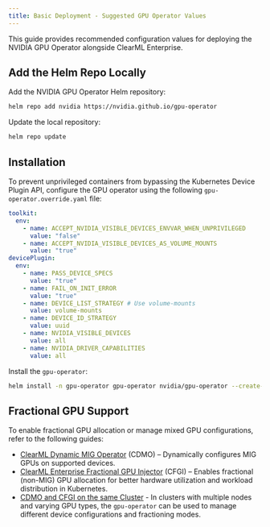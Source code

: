 ```yaml
---
title: Basic Deployment - Suggested GPU Operator Values
---
```


This guide provides recommended configuration values for deploying the NVIDIA GPU Operator alongside ClearML Enterprise. 

## Add the Helm Repo Locally

Add the NVIDIA GPU Operator Helm repository:

```bash
helm repo add nvidia https://nvidia.github.io/gpu-operator
```

Update the local repository:
```bash
helm repo update
```

## Installation

To prevent unprivileged containers from bypassing the Kubernetes Device Plugin API, configure the GPU operator 
using the following `gpu-operator.override.yaml` file:

```yaml
toolkit:
  env:
    - name: ACCEPT_NVIDIA_VISIBLE_DEVICES_ENVVAR_WHEN_UNPRIVILEGED
      value: "false"
    - name: ACCEPT_NVIDIA_VISIBLE_DEVICES_AS_VOLUME_MOUNTS
      value: "true"
devicePlugin:
  env:
    - name: PASS_DEVICE_SPECS
      value: "true"
    - name: FAIL_ON_INIT_ERROR
      value: "true"
    - name: DEVICE_LIST_STRATEGY # Use volume-mounts
      value: volume-mounts
    - name: DEVICE_ID_STRATEGY
      value: uuid
    - name: NVIDIA_VISIBLE_DEVICES
      value: all
    - name: NVIDIA_DRIVER_CAPABILITIES
      value: all
```

Install the `gpu-operator`:

``` bash
helm install -n gpu-operator gpu-operator nvidia/gpu-operator --create-namespace -f gpu-operator.override.yaml
```

## Fractional GPU Support

To enable fractional GPU allocation or manage mixed GPU configurations, refer to the following guides:
* [ClearML Dynamic MIG Operator](../fractional_gpus/cdmo.md) (CDMO) – Dynamically configures MIG GPUs on supported devices.
* [ClearML Enterprise Fractional GPU Injector](../fractional_gpus/cfgi.md) (CFGI) – Enables fractional (non-MIG) GPU 
  allocation for better hardware utilization and workload distribution in Kubernetes.
* [CDMO and CFGI on the same Cluster](../fractional_gpus/cdmo_cfgi_same_cluster.md) - In clusters with multiple nodes and 
  varying GPU types, the `gpu-operator` can be used to manage different device configurations and fractioning modes.